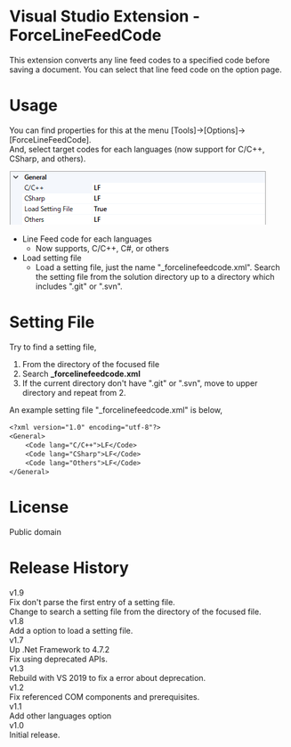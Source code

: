# Visual Studio Extension - ForceLineFeedCode
This extension converts any line feed codes to a specified code before saving a document. You can select that line feed code on the option page.

# Usage  
You can find properties for this at the menu [Tools]->[Options]->[ForceLineFeedCode].  
And, select target codes for each languages (now support for C/C++, CSharp, and others).

![](./doc/ForceFeedLineCode_Option.png)

- Line Feed code for each languages
    - Now supports, C/C++, C#, or others
- Load setting file
    - Load a setting file, just the name "_forcelinefeedcode.xml". Search the setting file from the solution directory up to a directory which includes ".git" or ".svn".

# Setting File
Try to find a setting file,
1. From the directory of the focused file
2. Search **_forcelinefeedcode.xml**
3. If the current directory don't have ".git" or ".svn", move to upper directory and repeat from 2.

An example setting file "_forcelinefeedcode.xml" is below,

```
<?xml version="1.0" encoding="utf-8"?>
<General>
    <Code lang="C/C++">LF</Code>
    <Code lang="CSharp">LF</Code>
    <Code lang="Others">LF</Code>
</General>
```

# License
Public domain

# Release History
v1.9  
Fix don't parse the first entry of a setting file.  
Change to search a setting file from the directory of the focused file.  
v1.8  
Add a option to load a setting file.  
v1.7  
Up .Net Framework to 4.7.2    
Fix using deprecated APIs.  
v1.3  
Rebuild with VS 2019 to fix a error about deprecation.  
v1.2  
Fix referenced COM components and prerequisites.  
v1.1  
Add other languages option  
v1.0  
Initial release.
